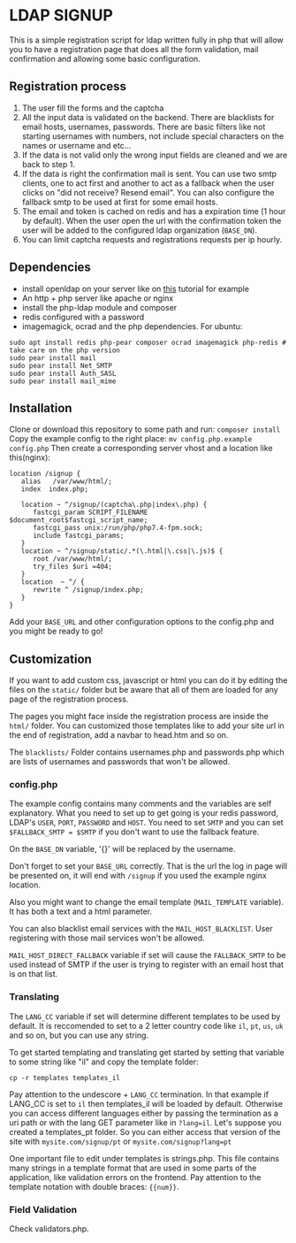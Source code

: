 # LDAP SIGNUP

This is a simple registration script for ldap written fully in php that will
allow you to have a registration page that does all the form validation, mail
confirmation and allowing some basic configuration.

## Registration process

1. The user fill the forms and the captcha
2. All the input data is validated on the backend. There are blacklists for
   email hosts, usernames, passwords. There are basic filters like not starting
   usernames with numbers, not include special characters on the names or
   username and etc... 
3. If the data is not valid only the wrong input fields are cleaned and we are
   back to step 1.
4. If the data is right the confirmation mail is sent. You can use two smtp
   clients, one to act first and another to act as a fallback when the user
   clicks on "did not receive? Resend email". You can also configure the
   fallback smtp to be used at first for some email hosts.
5. The email and token is cached on redis and has a expiration time (1 hour by
   default). When the user open the url with the confirmation token the user
   will be added to the configured ldap organization (`BASE_DN`).
6. You can limit captcha requests and registrations requests per ip hourly.

## Dependencies

* install openldap on your server like on [this](https://www.digitalocean.com/community/tutorials/how-to-install-and-configure-openldap-an-phpldapadmin-on-ubuntu-16-04) tutorial for example
* An http + php server like apache or nginx
* install the php-ldap module and composer
* redis configured with a password
* imagemagick, ocrad and the php dependencies. For ubuntu:
```
sudo apt install redis php-pear composer ocrad imagemagick php-redis # take care on the php version
sudo pear install mail
sudo pear install Net_SMTP
sudo pear install Auth_SASL
sudo pear install mail_mime
```

## Installation

Clone or download this repository to some path and run: `composer install`
Copy the example config to the right place: `mv config.php.example config.php`
Then create a corresponding server vhost and a location like this(nginx):
```nginx
location /signup {
   alias   /var/www/html/;
   index  index.php;

   location ~ ^/signup/(captcha\.php|index\.php) {
      fastcgi_param SCRIPT_FILENAME $document_root$fastcgi_script_name;
      fastcgi_pass unix:/run/php/php7.4-fpm.sock;                      
      include fastcgi_params;                                          
   }                                                                    
   location ~ ^/signup/static/.*(\.html|\.css|\.js)$ {                  
      root /var/www/html/;                                             
      try_files $uri =404;                                             
   }                                                                               
   location  ~ ^/ {                                   
      rewrite ^ /signup/index.php;                                     
   }
}
```
Add your `BASE_URL` and other configuration options to the config.php and you
might be ready to go!

## Customization

If you want to add custom css, javascript or html you can do it by editing the files on the `static/`
folder but be aware that all of them are loaded for any page of the registration process.

The pages you might face inside the registration process are inside the `html/`
folder. You can customized those templates like to add your site url in the end
of registration, add a navbar to head.htm and so on.

The `blacklists/` Folder contains usernames.php and passwords.php which are
lists of usernames and passwords that won't be allowed.

### config.php

The example config contains many comments and the variables are self
explanatory. 
What you need to set up to get going is your redis password,
LDAP's `USER`, `PORT`, `PASSWORD` and `HOST`. You need to set `SMTP` and you can set
`$FALLBACK_SMTP = $SMTP` if you don't want to use the fallback feature.

On the `BASE_DN` variable, '{}' will be replaced by the username.

Don't forget to set your `BASE_URL` correctly. That is the url the log in page
will be presented on, it will end with `/signup` if you used the example nginx
location.

Also you might want to change the email template (`MAIL_TEMPLATE` variable). It
has both a text and a html parameter.

You can also blacklist email services with the `MAIL_HOST_BLACKLIST`. User
registering with those mail services won't be allowed.

`MAIL_HOST_DIRECT_FALLBACK` variable if set will cause the `FALLBACK_SMTP` to be
used instead of SMTP if the user is trying to register with an email host that
is on that list.

### Translating

The `LANG_CC` variable if set will determine different templates to be used by
default.
It is reccomended to set to a 2 letter country code like `il`, `pt`, `us`, `uk`
and so on, but you can use any string. 

To get started templating and translating get started by setting that variable
to some string like "il" and copy the template folder:
```
cp -r templates templates_il
```

Pay attention to the undescore + `LANG_CC` termination. In that example if
LANG_CC is set to `il` then templates_il will be loaded by default. Otherwise
you can access different languages either by passing the termination as a uri
path or with the lang GET parameter like in `?lang=il`. Let's suppose you
created a templates_pt folder. So you can either access that version of the
site with `mysite.com/signup/pt` or `mysite.com/signup?lang=pt`

One important file to edit under templates is strings.php. This file contains
many strings in a template format that are used in some parts of the
application, like validation errors on the frontend. Pay attention to the
template notation with double braces: `{{num}}`.


### Field Validation

Check validators.php.
